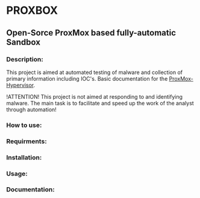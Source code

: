 # PROXBOX
## Open-Sorce ProxMox based fully-automatic Sandbox

### Description:
This project is aimed at automated testing of malware and collection of primary information including IOC's. Basic documentation for the  [ProxMox-Hypervisor](https://pve.proxmox.com/pve-docs/).

!ATTENTION! This project is not aimed at responding to and identifying malware. The main task is to facilitate and speed up the work of the analyst through automation!


### How to use:

### Requirments:

### Installation:

### Usage:

### Documentation: